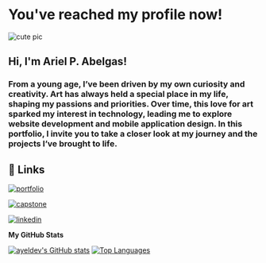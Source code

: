 
# You've reached my profile now!

![cute pic](https://media.tenor.com/AsSfJggfkFcAAAAM/chubby-tonton.gif)

## Hi, I'm Ariel P. Abelgas!
### From a young age, I’ve been driven by my own curiosity and creativity. Art has always held a special place in my life, shaping my passions and priorities. Over time, this love for art sparked my interest in technology, leading me to explore website development and mobile application design. In this portfolio, I invite you to take a closer look at my journey and the projects I’ve brought to life.
## 🔗 Links
[![portfolio](https://img.shields.io/badge/my_portfolio-000?style=for-the-badge&logo=ko-fi&logoColor=white)](https://katherineoelsner.com/)

[![capstone](https://img.shields.io/badge/capstone_project-0A66C2?style=for-the-badge&logo=linkedin&logoColor=white)](https://www.linkedin.com/)

[![linkedin](https://img.shields.io/badge/linkedin-0A66C2?style=for-the-badge&logo=linkedin&logoColor=white)](https://www.linkedin.com/)

<b>My GitHub Stats</b>

<a href="http://www.github.com/ayeldev"><img src="https://github-readme-stats.vercel.app/api?username=ayeldev&show_icons=true&hide=prs,issues,&count_private=true&title_color=3382ed&text_color=ffffff&icon_color=ffffff&bg_color=22272e&hide_border=true&show_icons=true" alt="ayeldev's GitHub stats" /></a>
<a href="https://github.com/ayeldev" align="left"><img src="https://github-readme-stats.vercel.app/api/top-langs/?username=ayeldev&langs_count=10&title_color=3382ed&text_color=ffffff&icon_color=ffffff&bg_color=22272e&hide_border=true&locale=en&custom_title=Top%20%Languages" alt="Top Languages" /></a>